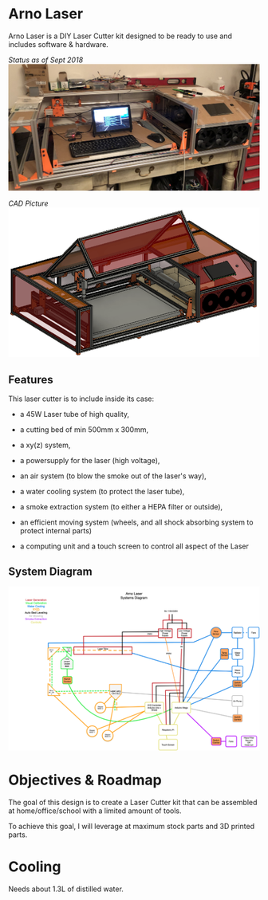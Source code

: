 # Arno Laser
Arno Laser is a DIY Laser Cutter kit designed to be ready to use and includes software &amp; hardware.

*Status as of Sept 2018*
![Arno Laser Main Picture](./images/arnolaser.png)

*CAD Picture*
![Arno Laser CAD](./images/arnolaser-cad.png)

## Features
This laser cutter is to include inside its case:

- a 45W Laser tube of high quality,

- a cutting bed of min 500mm x 300mm, 

- a xy(z) system,

- a powersupply for the laser (high voltage),

- an air system (to blow the smoke out of the laser's way),

- a water cooling system (to protect the laser tube),

- a smoke extraction system (to either a HEPA filter or outside),

- an efficient moving system (wheels, and all shock absorbing system to protect internal parts)

- a computing unit and a touch screen to control all aspect of the Laser

## System Diagram
![Arno Laser System Diagram](./images/arnolaser_system_diagram.png)


# Objectives & Roadmap
The goal of this design is to create a Laser Cutter kit that can be assembled at home/office/school with a limited amount of tools.

To achieve this goal, I will leverage at maximum stock parts and 3D printed parts.


# Cooling
Needs about 1.3L of distilled water.
